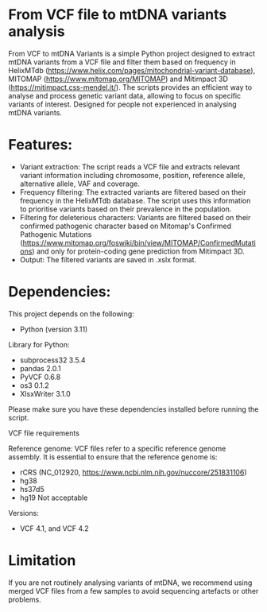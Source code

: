 # From VCF file to mtDNA variants analysis 


From VCF to mtDNA Variants is a simple Python project designed to extract mtDNA variants from a VCF file and filter them based on frequency in HelixMTdb (https://www.helix.com/pages/mitochondrial-variant-database), MITOMAP (https://www.mitomap.org/MITOMAP) and Mitimpact 3D (https://mitimpact.css-mendel.it/). The scripts provides an efficient way to analyse and process genetic variant data, allowing to focus on specific variants of interest. Designed for people not experienced in analysing mtDNA variants.

# Features:
- Variant extraction: The script reads a VCF file and extracts relevant variant information including chromosome, position, reference allele, alternative allele, VAF and coverage.
- Frequency filtering: The extracted variants are filtered based on their frequency in the HelixMTdb database. The script uses this information to prioritise variants based on their prevalence in the population.
- Filtering for deleterious characters: Variants are filtered based on their confirmed pathogenic character based on Mitomap's Confirmed Pathogenic Mutations (https://www.mitomap.org/foswiki/bin/view/MITOMAP/ConfirmedMutations) and only for protein-coding gene prediction from Mitimpact 3D.
- Output: The filtered variants are saved in .xslx format.

# Dependencies:

This project depends on the following:

- Python (version 3.11)

Library for Python: 
- subprocess32 3.5.4
- pandas 2.0.1
- PyVCF 0.6.8 
- os3 0.1.2
- XlsxWriter 3.1.0

Please make sure you have these dependencies installed before running the script.

VCF file requirements

Reference genome: VCF files refer to a specific reference genome assembly. It is essential to ensure that the reference genome is:
- rCRS (NC_012920, https://www.ncbi.nlm.nih.gov/nuccore/251831106)
- hg38
- hs37d5
- hg19 Not acceptable

Versions: 
-	VCF 4.1, and VCF 4.2

# Limitation 

If you are not routinely analysing variants of mtDNA, we recommend using merged VCF files from a few samples to avoid sequencing artefacts or other problems.
